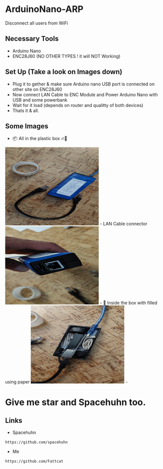 # ArduinoNano-ARP
Disconnect all users from WiFi

## Necessary Tools
- Arduino Nano
- ENC28J60 (NO OTHER TYPES ! it will NOT Working)
## Set Up (Take a look on Images down)
- Plug it to gether & make sure Arduino nano USB port is connected on other site on ENC28J60
- Now connect LAN Cable to ENC Module and Power Arduino Nano with USB and some powerbank
- Wait for it load (depends on router and qualitty of both devices)
- Thats it & all.

## Some Images
- 📦 All in the plastic box 🔥🧱
<img src="ArduinoNano-Img01.jpg" alt="Image01" width="300" height="250">
- LAN Cable connector 
<img src="ArduinoNano-Img02.jpg" alt="Image01" width="300" height="250">
- 📝 Inside the box with filled using paper
<img src="ArduinoNano-Img04.jpg" alt="Image01" width="300" height="250">
- 

# Give me star and Spacehuhn too.

## Links
- Spacehuhn
```
https://github.com/spacehuhn
```
- Me
```
https://github.com/Fattcat
```
